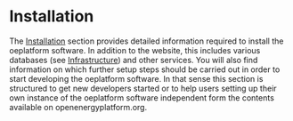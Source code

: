<!--
SPDX-FileCopyrightText: 2025 Jonas Huber <jonas.huber@rl-institut.de>

SPDX-License-Identifier: CC0-1.0
-->

# Installation

The [Installation](./install/installation.md) section provides detailed information required to install the oeplatform software. In addition to the website, this includes various databases (see [Infrastructure](../oeplatform-code/architecture/infrastructure.md)) and other services. You will also find information on which further setup steps should be carried out in order to start developing the oeplatform software. In that sense this section is structured to get new developers started or to help users setting up their own instance of the oeplatform software independent form the contents available on openenergyplatform.org.